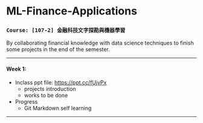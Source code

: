 # ML-Finance-Applications
### **`Course: [107-2] 金融科技文字探勘與機器學習`**  
  
   By collaborating financial knowledge with data science techniques to finish some projects in the end of the semester. 
  
***
#### Week 1: 
- Inclass ppt file: https://ppt.cc/fUjvPx
  - projects introduction
  - works to be done
- Progress
  - Git Markdown self learning
  
  
***
